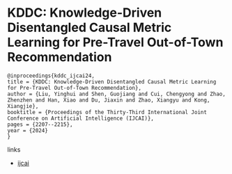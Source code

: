 # KDDC: Knowledge-Driven Disentangled Causal Metric Learning for Pre-Travel Out-of-Town Recommendation

```
@inproceedings{kddc_ijcai24,
title = {KDDC: Knowledge-Driven Disentangled Causal Metric Learning for Pre-Travel Out-of-Town Recommendation},
author = {Liu, Yinghui and Shen, Guojiang and Cui, Chengyong and Zhao, Zhenzhen and Han, Xiao and Du, Jiaxin and Zhao, Xiangyu and Kong, Xiangjie},
booktitle = {Proceedings of the Thirty-Third International Joint Conference on Artificial Intelligence (IJCAI)},
pages = {2207--2215},
year = {2024}
}
```

links
- [ijcai](https://www.ijcai.org/proceedings/2024/244)
